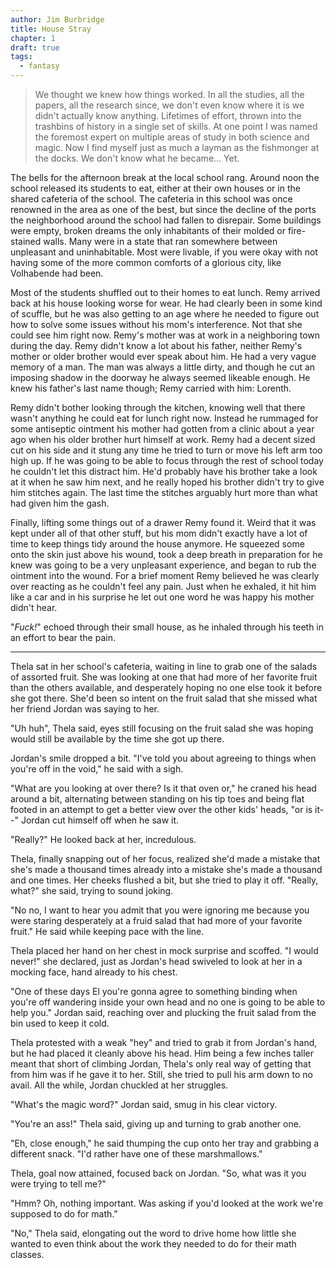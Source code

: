 ```yaml
---
author: Jim Burbridge
title: House Stray
chapter: 1
draft: true
tags:
  - fantasy
---
```


<blockquote>
We thought we knew how things worked. In all the studies, all the papers,
all the research since, we don't even know where it is we didn't actually know
anything. Lifetimes of effort, thrown into the trashbins of history in a single
set of skills. At one point I was named the foremost expert on multiple areas of
study in both science and magic. Now I find myself just as much a layman as the
fishmonger at the docks. We don't know what he became... Yet.
</blockquote>

The bells for the afternoon break at the local school rang. Around noon the
school released its students to eat, either at their own houses or in the shared
cafeteria of the school. The cafeteria in this school was once renowned in the
area as one of the best, but since the decline of the ports the neighborhood
around the school had fallen to disrepair. Some buildings were empty, broken
dreams the only inhabitants of their molded or fire-stained walls. Many were in
a state that ran somewhere between unpleasant and uninhabitable. Most were
livable, if you were okay with not having some of the more common comforts of a
glorious city, like Volhabende had been.

Most of the students shuffled out to their homes to eat lunch. Remy arrived back
at his house looking worse for wear. He had clearly been in some kind of
scuffle, but he was also getting to an age where he needed to figure out how to
solve some issues without his mom's interference. Not that she could see him
right now. Remy's mother was at work in a neighboring town during the day. Remy
didn't know a lot about his father, neither Remy's mother or older brother would
ever speak about him. He had a very vague memory of a man. The man was always a
little dirty, and though he cut an imposing shadow in the doorway he always
seemed likeable enough. He knew his father's last name though; Remy carried with
him: Lorenth.

Remy didn't bother looking through the kitchen, knowing well that there wasn't
anything he could eat for lunch right now. Instead he rummaged for some
antiseptic ointment his mother had gotten from a clinic about a year ago when
his older brother hurt himself at work. Remy had a decent sized cut on his side
and it stung any time he tried to turn or move his left arm too high up. If he
was going to be able to focus through the rest of school today he couldn't let
this distract him. He'd probably have his brother take a look at it when he saw
him next, and he really hoped his brother didn't try to give him stitches again.
The last time the stitches arguably hurt more than what had given him the gash.

Finally, lifting some things out of a drawer Remy found it. Weird that it was
kept under all of that other stuff, but his mom didn't exactly have a lot of
time to keep things tidy around the house anymore. He squeezed some onto the
skin just above his wound, took a deep breath in preparation for he knew was
going to be a very unpleasant experience, and began to rub the ointment into the
wound. For a brief moment Remy believed he was clearly over reacting as he
couldn't feel any pain. Just when he exhaled, it hit him like a car and in his
surprise he let out one word he was happy his mother didn't hear.

"_Fuck!_" echoed through their small house, as he inhaled through his teeth in
an effort to bear the pain.

<hr />

Thela sat in her school's cafeteria, waiting in line to grab one of the salads
of assorted fruit. She was looking at one that had more of her favorite fruit
than the others available, and desperately hoping no one else took it before she
got there. She'd been so intent on the fruit salad that she missed what her
friend Jordan was saying to her.

"Uh huh", Thela said, eyes still focusing on the fruit salad she was hoping
would still be available by the time she got up there.

Jordan's smile dropped a bit. "I've told you about agreeing to things when
you're off in the void," he said with a sigh.

"What are you looking at over there? Is it that oven or," he craned his head
around a bit, alternating between standing on his tip toes and being flat footed
in an attempt to get a better view over the other kids' heads, "or is it--"
Jordan cut himself off when he saw it.

"Really?" He looked back at her, incredulous.

Thela, finally snapping out of her focus, realized she'd made a mistake that she's
made a thousand times already into a mistake she's made a thousand and one
times. Her cheeks flushed a bit, but she tried to play it off. "Really, what?"
she said, trying to sound joking.

"No no, I want to hear you admit that you were ignoring me because you were
staring desperately at a fruid salad that had more of your favorite fruit." He
said while keeping pace with the line.

Thela placed her hand on her chest in mock surprise and scoffed. "I would
never!" she declared, just as Jordan's head swiveled to look at her in a mocking
face, hand already to his chest.

"One of these days El you're gonna agree to something binding when you're off
wandering inside your own head and no one is going to be able to help you."
Jordan said, reaching over and plucking the fruit salad from the bin used to
keep it cold.

Thela protested with a weak "hey" and tried to grab it from Jordan's hand, but
he had placed it cleanly above his head. Him being a few inches taller meant
that short of climbing Jordan, Thela's only real way of getting that from him
was if he gave it to her. Still, she tried to pull his arm down to no avail. All
the while, Jordan chuckled at her struggles.

"What's the magic word?" Jordan said, smug in his clear victory.

"You're an ass!" Thela said, giving up and turning to grab another one.

"Eh, close enough," he said thumping the cup onto her tray and grabbing a
different snack. "I'd rather have one of these marshmallows."

Thela, goal now attained, focused back on Jordan. "So, what was it you were
trying to tell me?"

"Hmm? Oh, nothing important. Was asking if you'd looked at the work we're
supposed to do for math."

"No," Thela said, elongating out the word to drive home how little she wanted to
even think about the work they needed to do for their math classes.

